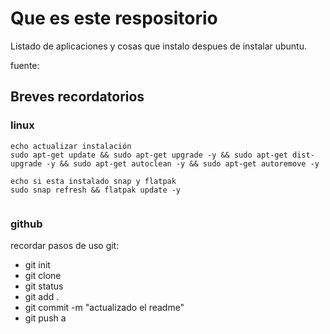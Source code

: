 # Que es este respositorio
Listado de aplicaciones y cosas que instalo despues de instalar ubuntu.

fuente:


## Breves recordatorios
### linux
```{shell}
echo actualizar instalación
sudo apt-get update && sudo apt-get upgrade -y && sudo apt-get dist-upgrade -y && sudo apt-get autoclean -y && sudo apt-get autoremove -y

echo si esta instalado snap y flatpak
sudo snap refresh && flatpak update -y


```

### github
recordar pasos de uso git:
- git init
- git clone
- git status
- git add .
- git commit -m "actualizado el readme"
- git push
a

